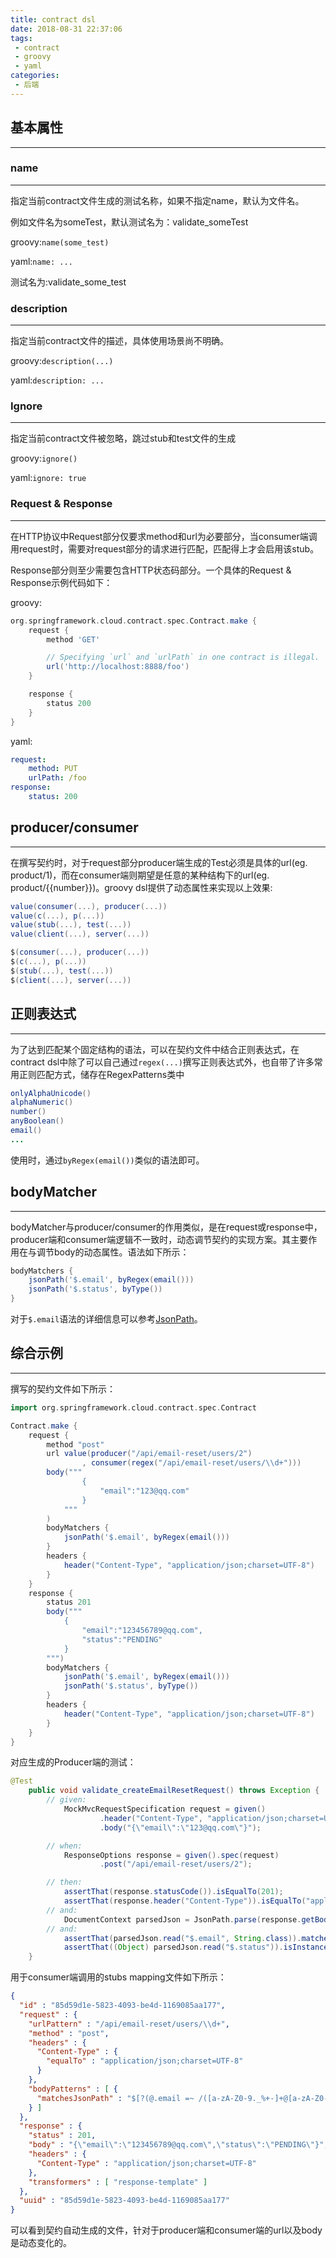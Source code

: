 ```yaml
---
title: contract dsl
date: 2018-08-31 22:37:06
tags:
 - contract
 - groovy
 - yaml
categories:
 - 后端
---
```

## 基本属性

---

### name

---

指定当前contract文件生成的测试名称，如果不指定name，默认为文件名。

例如文件名为someTest，默认测试名为：validate_someTest

<!--more-->

groovy:`name(some_test)` 

yaml:`name: ...`

测试名为:validate_some_test

### description

---

指定当前contract文件的描述，具体使用场景尚不明确。

groovy:`description(...)`

yaml:`description: ...`

### Ignore

---

指定当前contract文件被忽略，跳过stub和test文件的生成

groovy:`ignore()`

yaml:`ignore: true`

### Request & Response

---

在HTTP协议中Request部分仅要求method和url为必要部分，当consumer端调用request时，需要对request部分的请求进行匹配，匹配得上才会启用该stub。

Response部分则至少需要包含HTTP状态码部分。一个具体的Request & Response示例代码如下：

groovy:

```groovy
org.springframework.cloud.contract.spec.Contract.make {
    request {
        method 'GET'

        // Specifying `url` and `urlPath` in one contract is illegal.
        url('http://localhost:8888/foo')
    }

    response {
        status 200
    }
}
```

yaml:

```yaml
request:
	method: PUT
	urlPath: /foo
response:
	status: 200
```

## producer/consumer

---

在撰写契约时，对于request部分producer端生成的Test必须是具体的url(eg. product/1)，而在consumer端则期望是任意的某种结构下的url(eg. product/{{number}})。groovy dsl提供了动态属性来实现以上效果:

```groovy
value(consumer(...), producer(...))
value(c(...), p(...))
value(stub(...), test(...))
value(client(...), server(...))

$(consumer(...), producer(...))
$(c(...), p(...))
$(stub(...), test(...))
$(client(...), server(...))
```

## 正则表达式

---

为了达到匹配某个固定结构的语法，可以在契约文件中结合正则表达式，在contract dsl中除了可以自己通过`regex(...)`撰写正则表达式外，也自带了许多常用正则匹配方式，储存在RegexPatterns类中

```java
onlyAlphaUnicode()
alphaNumeric()
number()
anyBoolean()
email()
...
```

使用时，通过`byRegex(email())`类似的语法即可。

## bodyMatcher

---

bodyMatcher与producer/consumer的作用类似，是在request或response中，producer端和consumer端逻辑不一致时，动态调节契约的实现方案。其主要作用在与调节body的动态属性。语法如下所示：

```groovy
bodyMatchers {
    jsonPath('$.email', byRegex(email()))
    jsonPath('$.status', byType())
}
```

对于`$.email`语法的详细信息可以参考[JsonPath](https://feixie-liam.github.io/2018/08/29/JsonPath/)。

## 综合示例

---

撰写的契约文件如下所示：

```groovy
import org.springframework.cloud.contract.spec.Contract

Contract.make {
    request {
        method "post"
        url value(producer("/api/email-reset/users/2")
                , consumer(regex("/api/email-reset/users/\\d+")))
        body("""
                {
                    "email":"123@qq.com"
                }
            """
        )
        bodyMatchers {
            jsonPath('$.email', byRegex(email()))
        }
        headers {
            header("Content-Type", "application/json;charset=UTF-8")
        }
    }
    response {
        status 201
        body("""
            {
                "email":"123456789@qq.com",
                "status":"PENDING"
            }
        """)
        bodyMatchers {
            jsonPath('$.email', byRegex(email()))
            jsonPath('$.status', byType())
        }
        headers {
            header("Content-Type", "application/json;charset=UTF-8")
        }
    }
}

```

对应生成的Producer端的测试：

```java
@Test
	public void validate_createEmailResetRequest() throws Exception {
		// given:
			MockMvcRequestSpecification request = given()
					.header("Content-Type", "application/json;charset=UTF-8")
					.body("{\"email\":\"123@qq.com\"}");

		// when:
			ResponseOptions response = given().spec(request)
					.post("/api/email-reset/users/2");

		// then:
			assertThat(response.statusCode()).isEqualTo(201);
			assertThat(response.header("Content-Type")).isEqualTo("application/json;charset=UTF-8");
		// and:
			DocumentContext parsedJson = JsonPath.parse(response.getBody().asString());
		// and:
			assertThat(parsedJson.read("$.email", String.class)).matches("[a-zA-Z0-9._%+-]+@[a-zA-Z0-9.-]+\\.[a-zA-Z]{2,6}");
			assertThat((Object) parsedJson.read("$.status")).isInstanceOf(java.lang.String.class);
	}
```

用于consumer端调用的stubs mapping文件如下所示：

```json
{
  "id" : "85d59d1e-5823-4093-be4d-1169085aa177",
  "request" : {
    "urlPattern" : "/api/email-reset/users/\\d+",
    "method" : "post",
    "headers" : {
      "Content-Type" : {
        "equalTo" : "application/json;charset=UTF-8"
      }
    },
    "bodyPatterns" : [ {
      "matchesJsonPath" : "$[?(@.email =~ /([a-zA-Z0-9._%+-]+@[a-zA-Z0-9.-]+\\.[a-zA-Z]{2,6})/)]"
    } ]
  },
  "response" : {
    "status" : 201,
    "body" : "{\"email\":\"123456789@qq.com\",\"status\":\"PENDING\"}",
    "headers" : {
      "Content-Type" : "application/json;charset=UTF-8"
    },
    "transformers" : [ "response-template" ]
  },
  "uuid" : "85d59d1e-5823-4093-be4d-1169085aa177"
}
```

可以看到契约自动生成的文件，针对于producer端和consumer端的url以及body是动态变化的。